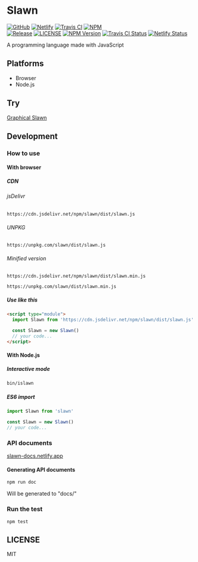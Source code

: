 # Slawn

[![GitHub](https://img.shields.io/badge/GitHub-kokokou126/slawn-181717?logo=GitHub&style=flat-square)](https://github.com/kokokou126/slawn)
[![Netlify](https://img.shields.io/badge/Netlify-slawn--docs-00c7b7?logo=Netlify&style=flat-square)](https://slawn-docs.netlify.app)
[![Travis CI](https://img.shields.io/badge/Travis%20CI-status-3eaaaf?logo=Travis%20CI&style=flat-square)](https://travis-ci.org/github/kokokou126/slawn)
[![NPM](https://img.shields.io/badge/NPM-slawn-cb3837?logo=NPM&style=flat-square)](https://npmjs.com/package/slawn)  
[![Release](https://flat.badgen.net/github/release/kokokou126/slawn)](https://github.com/kokokou126/slawn/releases)
[![LICENSE](https://flat.badgen.net/github/license/kokokou126/slawn)](https://github.com/kokokou126/slawn/blob/master/LICENSE)
[![NPM Version](https://flat.badgen.net/npm/v/slawn)](https://npmjs.com/package/slawn)
[![Travis CI Status](https://travis-ci.org/kokokou126/slawn.svg?branch=master&status=failed)](https://travis-ci.org/github/kokokou126/slawn)
[![Netlify Status](https://api.netlify.com/api/v1/badges/c64e8253-dcf2-4f89-92dc-90f03a9e740a/deploy-status)](https://app.netlify.com/sites/slawn-docs/deploys)

A programming language made with JavaScript

## Platforms

- Browser
- Node.js

## Try

[Graphical Slawn](https://graphical-slawn.netlify.app)

## Development

### How to use

#### With browser

##### CDN

###### jsDelivr

```
https://cdn.jsdelivr.net/npm/slawn/dist/slawn.js
```

###### UNPKG

```
https://unpkg.com/slawn/dist/slawn.js
```

###### Minified version

```
https://cdn.jsdelivr.net/npm/slawn/dist/slawn.min.js
```

```
https://unpkg.com/slawn/dist/slawn.min.js
```

##### Use like this

```html
<script type="module">
  import Slawn from 'https://cdn.jsdelivr.net/npm/slawn/dist/slawn.js'

  const Slawn = new Slawn()
  // your code...
</script>
```

#### With Node.js

##### Interactive mode

```bash
bin/islawn
```

##### ES6 import

```js
import Slawn from 'slawn'

const Slawn = new Slawn()
// your code...
```

### API documents
[slawn-docs.netlify.app](https://slawn-docs.netlify.app)

#### Generating API documents

```bash
npm run doc
```

Will be generated to "docs/"

### Run the test

```
npm test
```

## LICENSE

MIT
